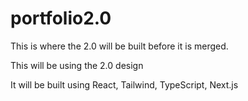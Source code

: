 # portfolio2.0

This is where the 2.0 will be built before it is merged.

This will be using the 2.0 design

It will be built using React, Tailwind, TypeScript, Next.js
